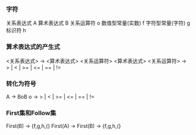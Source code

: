 ### 字符
关系表达式			A
算术表达式			B
关系运算符			o
数值型常量(实数)		f
字符型常量(字符)		g
标识符		        h
### 算术表达式的产生式
<关系表达式> -> <算术表达式> <关系运算符> <算术表达式>
<关系运算符> -> > | < | >= | <= | == | !=
### 转化为符号
A -> BoB
o -> > | < | >= | <= | == | !=
### First集和Follow集
First(B) -> {f,g,h,(}
First(A) -> First(B) -> {f,g,h,(}


